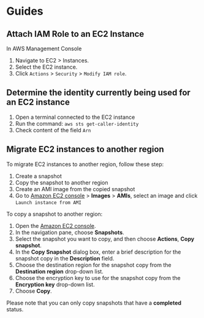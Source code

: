# Guides

## Attach IAM Role to an EC2 Instance

In AWS Management Console
1. Navigate to EC2 > Instances.
1. Select the EC2 instance.
1. Click `Actions` > `Security` > `Modify IAM role`.


## Determine the identity currently being used for an EC2 instance

1. Open a terminal connected to the EC2 instance
1. Run the command: `aws sts get-caller-identity`
1. Check content of the field `Arn`


## Migrate EC2 instances to another region

To migrate EC2 instances to another region, follow these step:
1. Create a snapshot
1. Copy the snapshot to another region
1. Create an AMI image from the copied snapshot
1. Go to [Amazon EC2 console](https://console.aws.amazon.com/ec2/) > **Images** > **AMIs**, select an image and click `Launch instance from AMI`

To copy a snapshot to another region:

1. Open the [Amazon EC2 console](https://console.aws.amazon.com/ec2/).
2. In the navigation pane, choose **Snapshots**.
3. Select the snapshot you want to copy, and then choose **Actions**, **Copy snapshot**.
4. In the **Copy Snapshot** dialog box, enter a brief description for the snapshot copy in the **Description** field.
5. Choose the destination region for the snapshot copy from the **Destination region** drop-down list.
6. Choose the encryption key to use for the snapshot copy from the **Encryption key** drop-down list.
7. Choose **Copy**.

Please note that you can only copy snapshots that have a **completed** status.
